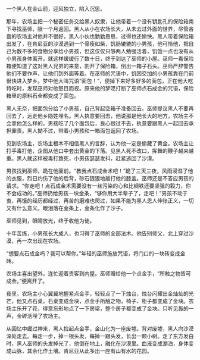 一个黑人在金山前，迎风独立，陷入沉思。

那年，农场主把一个秘密任务交给黑人奴隶，让他带着一个没有钥匙孔的保险箱南下寻找巫师，限一个月返回。黑人从小在农场长大，从未去过外面的世界，尽管吝啬的农场主对他并不很好，黑人小伙也勤勤恳恳，过得也还愉快。黑人带着保险箱出发了，在肯尼亚的沙漠遇到一个骨瘦如柴，饥肠辘辘的小男孩，他可怜他，把自己为数不多的食物分享给小男孩，但这仅仅只够两人勉强活着，饥饿一点也没有从小男孩身体离开。就这样缓缓行了数十日，终于到达了巫师的小屋。巫师一看保险箱便知道了这对黑人兄弟的来意，割开了保险箱，倒出一箱子石头。巫师严辞警告他们不要作声，让他们到外面等着。在巫师的咒语中，饥困交加的小男孩靠在门前很快进入梦乡。梦中他大叫咒语“面包！”，便掉下来好多好多的面包，正在他大吃特吃时，发现巫师对他怒目而视。原来他的梦呓打断了巫师点石成金的咒语，保险箱里的原料石全都变成了面包。

黑人无奈，把面包分给了小男孩，自己背起空箱子准备回去。巫师提议黑人不要再回去了，远走他乡隐姓埋名。黑人执意要回去，他说那是他长大的地方，农场主不会拿他怎么样的。男孩吃了几个面包后，良心很过不去，执意要跟黑人一起回去承担罪责。黑人拗不过，带着小男孩和一箱面包返回了农场。

见到农场主，农场主根本不相信黑人的言辞，认为他一定是偷藏了黄金。农场主让打手毒打他，企图从他口中套出黄金的下落。见黑人死不改口，挥舞的鞭子越来越重。黑人就这样被毒打致死，小男孩瑟瑟发抖，赶紧逃回了沙漠。

男孩找到巫师，跪在他面前。“教我点石成金术吧！”跪了三天三夜，风雨浸湿了他的衣服，烈日灼伤了他的后背，砂石狠狠地敲打他的膝盖。巫师还是不答应男孩的请求。“你走吧！点石成金术需要没有一丝污染的心和比钢铁还要坚强的毅力，你不会成功的。”巫师扔给男孩一块金条，“够你用大半辈子了，走吧！”男孩不动于衷，再饿的经历都经过，再苦的磨难也爬过，如果不能为黑人恩人伸张正义，一切又有什么意义。眼泪落在金条上，金条化作了沙子。

巫师见到，眼睛放光，终于收他为徒。

十年苦练，小男孩长大成人，也习得了巫师的全部法术。他告别师父，北上穿过沙漠，再一次出现在农场。

“想要点石成金吗？我可以帮你。”年轻的巫师施放咒语，将门口的一块砖变成金砖。

农场主喜出望外，连忙迎着贵客到内屋。巫师赠给他一个点金手，“所触之物皆可成金。”便离开了。

夜里，农场主小心翼翼地握紧点金手，轻轻点了一下烛台，烛台闪耀出金灿灿的光芒，他又点石桌，石桌变成金块，点金手所触之物，椅子、柜子都变成了金块。农场主乐开了花，得意忘形地点了一下房梁，整个房子都变成了金块。只听见轰的一声，金砖活埋了农场主。

从回忆中缓过神来，黑人捡起点金手，金山化为一座废墟。背对废墟，黑人向沙漠深处走去。每走一步，掉一根头发，每掉一跟头发，长出一颗小树。走了东方发白时，黑人巫师的头发掉光了，他倒在地上，融化在沙漠里。血液变成湖泊，身体变成山脉，其余化作土壤。肯尼亚从此多出一座有山有水的花园。


